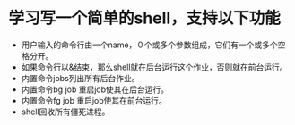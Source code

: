 # 学习写一个简单的shell，支持以下功能
+ 用户输入的命令行由一个name，０个或多个参数组成，它们有一个或多个空格分开。
+ 如果命令行以&结束，那么shell就在后台运行这个作业，否则就在前台运行。
+ 内置命令jobs列出所有后台作业。
+ 内置命令bg job 重启job使其在后台运行。
+ 内置命令fg job 重启job使其在前台运行。
+ shell回收所有僵死进程。
